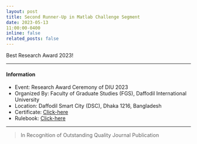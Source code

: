 ```yaml
---
layout: post
title: Second Runner-Up in Matlab Challenge Segment
date: 2023-05-13
11:00:00-0400
inline: false
related_posts: false
---
```


Best Research Award 2023!

***

#### Information
<ul>
    <li>Event: Research Award Ceremony of DIU 2023</li>
    <li>Organized By: Faculty of Graduate Studies (FGS), Daffodil International University</li>
    <li>Location: Daffodil Smart City (DSC), Dhaka 1216, Bangladesh</li>
    <li>Certificate: <a href="https://drive.google.com/file/d/1FHZFDa9AAYZMMEVC8kcxL6iC5NqsGSRU/view?usp=drivesdk](https://drive.google.com/file/d/1JiaF-y-gp3C3HmAB3it-Q-cYdZKZO73N/view">Click-here</a></li>
        <li>Rulebook: <a href="https://drive.google.com/file/d/1hMd9_SZebEngAFQr8Ig-81qVCFxrqv4_/view?usp=drivesdk">Click-here</a></li>
</ul>

***

> In Recognition of Outstanding Quality Journal Publication
